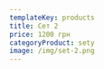 ```yaml
---
templateKey: products
title: Сет 2
price: 1200 грн
categoryProduct: sety
image: /img/set-2.png
---
```

